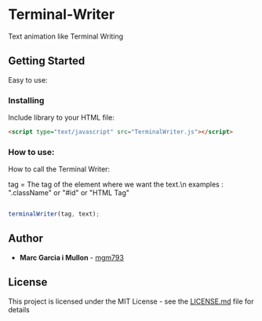 # Terminal-Writer

Text animation like Terminal Writing

## Getting Started

Easy to use:

### Installing

Include library to your HTML file:

```html
<script type="text/javascript" src="TerminalWriter.js"></script>
```
### How to use:

How  to call the Terminal Writer:

tag = The tag of the element where we want the text.\n
examples : ".className" or "#id" or "HTML Tag"

```javascript

terminalWriter(tag, text);
```
## Author

* **Marc Garcia i Mullon** - [mgm793](https://github.com/mgm793)

## License

This project is licensed under the MIT License - see the [LICENSE.md](LICENSE.md) file for details


